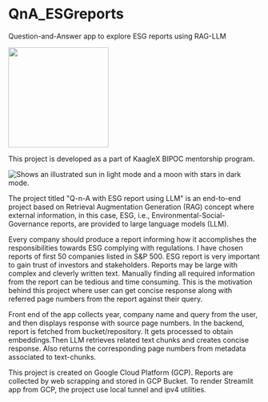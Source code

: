 # QnA_ESGreports
Question-and-Answer app to explore ESG reports using RAG-LLM

<img src="https://user-images.githubusercontent.com/neelakshij/QnA_ESGreports/images/kx-image.png" width="200" />

This project is developed as a part of KaagleX BIPOC mentorship program.

<picture>
  <source media="(prefers-color-scheme: dark)" srcset="https://user-images.githubusercontent.com/images/kx-image.png">
  <source media="(prefers-color-scheme: light)" srcset="https://user-images.githubusercontent.com/images/kx-image.png">
  <img alt="Shows an illustrated sun in light mode and a moon with stars in dark mode." src="https://user-images.githubusercontent.com/images/kx-image.png">
</picture>


The project titled "Q-n-A with ESG report using LLM" is an end-to-end project based on Retrieval Augmentation Generation (RAG) concept where external information, in this case, ESG, i.e., Environmental-Social-Governance reports, are provided to large language models (LLM). 


Every company should produce a report informing how it accomplishes the responsibilities towards ESG complying with regulations. I have chosen reports of first 50 companies listed in S&P 500. ESG report is very important to gain trust of investors and stakeholders. Reports may be large with complex and cleverly written text. Manually finding all required information from the report can be tedious and time consuming. This is the motivation behind this project where user can get concise response along with referred page numbers from the report against their query. 


Front end of the app collects year, company name and query from the user, and then displays response with source page numbers. In the backend, report is fetched from bucket/repository. It gets processed to obtain embeddings.Then LLM retrieves related text chunks and creates concise response. Also returns the corresponding page numbers from metadata associated to text-chunks. 


This project is created on Google Cloud Platform (GCP). Reports are collected by web scrapping and stored in GCP Bucket. To render Streamlit app from GCP, the project use local tunnel and ipv4 utilities.
